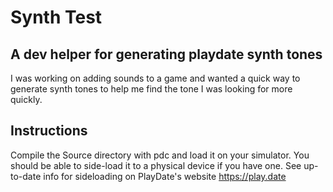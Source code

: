 # Synth Test

## A dev helper for generating playdate synth tones

I was working on adding sounds to a game and wanted a quick way to generate synth tones to help me find the tone I was looking for more quickly.

## Instructions

Compile the Source directory with pdc and load it on your simulator. You should be able to side-load it to a physical device if you have one. See up-to-date info for sideloading on PlayDate's website https://play.date
